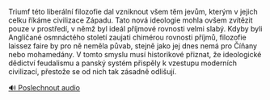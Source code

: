 
Triumf této liberální filozofie dal vzniknout všem těm jevům, kterým v jejich celku říkáme civilizace Západu. Tato nová ideologie mohla ovšem zvítězit pouze v prostředí, v němž byl ideál příjmové rovnosti velmi slabý. Kdyby byli Angličané osmnáctého století zaujati chimérou rovnosti příjmů, filozofie laissez faire by pro ně neměla půvab, stejně jako jej dnes nemá pro Číňany nebo mohamedány. V tomto smyslu musí historikové přiznat, že ideologické dědictví feudalismu a panský systém přispěly k vzestupu moderních civilizací, přestože se od nich tak zásadně odlišují.

[🔊 Poslechnout audio](/data/7-paragraphs/audio/chapter_165/para_005-Triumf-tto-liberln-filozofie-dal-vzniknout-vem.mp3)
